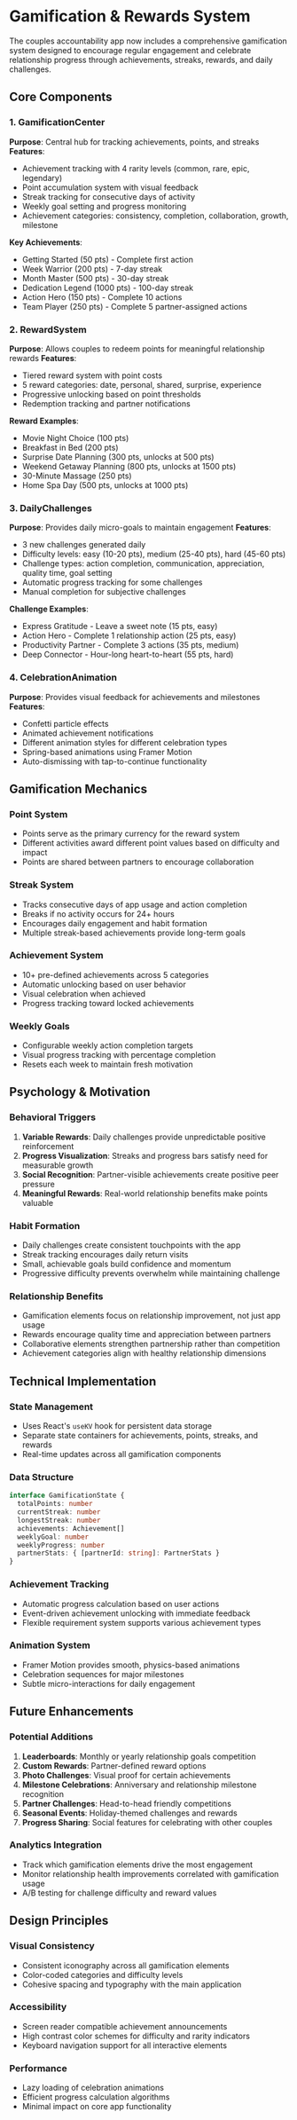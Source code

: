 # Gamification & Rewards System

The couples accountability app now includes a comprehensive gamification system designed to encourage regular engagement and celebrate relationship progress through achievements, streaks, rewards, and daily challenges.

## Core Components

### 1. GamificationCenter
**Purpose**: Central hub for tracking achievements, points, and streaks
**Features**:
- Achievement tracking with 4 rarity levels (common, rare, epic, legendary)
- Point accumulation system with visual feedback
- Streak tracking for consecutive days of activity
- Weekly goal setting and progress monitoring
- Achievement categories: consistency, completion, collaboration, growth, milestone

**Key Achievements**:
- Getting Started (50 pts) - Complete first action
- Week Warrior (200 pts) - 7-day streak
- Month Master (500 pts) - 30-day streak
- Dedication Legend (1000 pts) - 100-day streak
- Action Hero (150 pts) - Complete 10 actions
- Team Player (250 pts) - Complete 5 partner-assigned actions

### 2. RewardSystem
**Purpose**: Allows couples to redeem points for meaningful relationship rewards
**Features**:
- Tiered reward system with point costs
- 5 reward categories: date, personal, shared, surprise, experience
- Progressive unlocking based on point thresholds
- Redemption tracking and partner notifications

**Reward Examples**:
- Movie Night Choice (100 pts)
- Breakfast in Bed (200 pts)
- Surprise Date Planning (300 pts, unlocks at 500 pts)
- Weekend Getaway Planning (800 pts, unlocks at 1500 pts)
- 30-Minute Massage (250 pts)
- Home Spa Day (500 pts, unlocks at 1000 pts)

### 3. DailyChallenges
**Purpose**: Provides daily micro-goals to maintain engagement
**Features**:
- 3 new challenges generated daily
- Difficulty levels: easy (10-20 pts), medium (25-40 pts), hard (45-60 pts)
- Challenge types: action completion, communication, appreciation, quality time, goal setting
- Automatic progress tracking for some challenges
- Manual completion for subjective challenges

**Challenge Examples**:
- Express Gratitude - Leave a sweet note (15 pts, easy)
- Action Hero - Complete 1 relationship action (25 pts, easy)
- Productivity Partner - Complete 3 actions (35 pts, medium)
- Deep Connector - Hour-long heart-to-heart (55 pts, hard)

### 4. CelebrationAnimation
**Purpose**: Provides visual feedback for achievements and milestones
**Features**:
- Confetti particle effects
- Animated achievement notifications
- Different animation styles for different celebration types
- Spring-based animations using Framer Motion
- Auto-dismissing with tap-to-continue functionality

## Gamification Mechanics

### Point System
- Points serve as the primary currency for the reward system
- Different activities award different point values based on difficulty and impact
- Points are shared between partners to encourage collaboration

### Streak System
- Tracks consecutive days of app usage and action completion
- Breaks if no activity occurs for 24+ hours
- Encourages daily engagement and habit formation
- Multiple streak-based achievements provide long-term goals

### Achievement System
- 10+ pre-defined achievements across 5 categories
- Automatic unlocking based on user behavior
- Visual celebration when achieved
- Progress tracking toward locked achievements

### Weekly Goals
- Configurable weekly action completion targets
- Visual progress tracking with percentage completion
- Resets each week to maintain fresh motivation

## Psychology & Motivation

### Behavioral Triggers
1. **Variable Rewards**: Daily challenges provide unpredictable positive reinforcement
2. **Progress Visualization**: Streaks and progress bars satisfy need for measurable growth
3. **Social Recognition**: Partner-visible achievements create positive peer pressure
4. **Meaningful Rewards**: Real-world relationship benefits make points valuable

### Habit Formation
- Daily challenges create consistent touchpoints with the app
- Streak tracking encourages daily return visits
- Small, achievable goals build confidence and momentum
- Progressive difficulty prevents overwhelm while maintaining challenge

### Relationship Benefits
- Gamification elements focus on relationship improvement, not just app usage
- Rewards encourage quality time and appreciation between partners
- Collaborative elements strengthen partnership rather than competition
- Achievement categories align with healthy relationship dimensions

## Technical Implementation

### State Management
- Uses React's `useKV` hook for persistent data storage
- Separate state containers for achievements, points, streaks, and rewards
- Real-time updates across all gamification components

### Data Structure
```typescript
interface GamificationState {
  totalPoints: number
  currentStreak: number
  longestStreak: number
  achievements: Achievement[]
  weeklyGoal: number
  weeklyProgress: number
  partnerStats: { [partnerId: string]: PartnerStats }
}
```

### Achievement Tracking
- Automatic progress calculation based on user actions
- Event-driven achievement unlocking with immediate feedback
- Flexible requirement system supports various achievement types

### Animation System
- Framer Motion provides smooth, physics-based animations
- Celebration sequences for major milestones
- Subtle micro-interactions for daily engagement

## Future Enhancements

### Potential Additions
1. **Leaderboards**: Monthly or yearly relationship goals competition
2. **Custom Rewards**: Partner-defined reward options
3. **Photo Challenges**: Visual proof for certain achievements
4. **Milestone Celebrations**: Anniversary and relationship milestone recognition
5. **Partner Challenges**: Head-to-head friendly competitions
6. **Seasonal Events**: Holiday-themed challenges and rewards
7. **Progress Sharing**: Social features for celebrating with other couples

### Analytics Integration
- Track which gamification elements drive the most engagement
- Monitor relationship health improvements correlated with gamification usage
- A/B testing for challenge difficulty and reward values

## Design Principles

### Visual Consistency
- Consistent iconography across all gamification elements
- Color-coded categories and difficulty levels
- Cohesive spacing and typography with the main application

### Accessibility
- Screen reader compatible achievement announcements
- High contrast color schemes for difficulty and rarity indicators
- Keyboard navigation support for all interactive elements

### Performance
- Lazy loading of celebration animations
- Efficient progress calculation algorithms
- Minimal impact on core app functionality